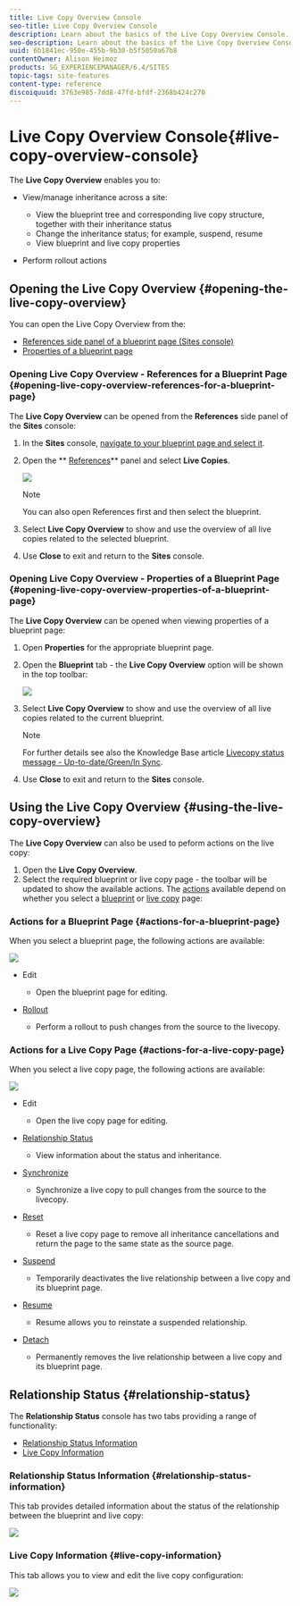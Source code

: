 ```yaml
---
title: Live Copy Overview Console
seo-title: Live Copy Overview Console
description: Learn about the basics of the Live Copy Overview Console.
seo-description: Learn about the basics of the Live Copy Overview Console.
uuid: 6b1841ec-950e-455b-9b30-b5f5050a67b8
contentOwner: Alison Heimoz
products: SG_EXPERIENCEMANAGER/6.4/SITES
topic-tags: site-features
content-type: reference
discoiquuid: 3763e985-7dd8-47fd-bfdf-2368b424c270
---
```


# Live Copy Overview Console{#live-copy-overview-console}

The **Live Copy Overview** enables you to:

* View/manage inheritance across a site:

    * View the blueprint tree and corresponding live copy structure, together with their inheritance status
    * Change the inheritance status; for example, suspend, resume
    * View blueprint and live copy properties

* Perform rollout actions

## Opening the Live Copy Overview {#opening-the-live-copy-overview}

You can open the Live Copy Overview from the:

* [References side panel of a blueprint page (Sites console)](#opening-live-copy-overview-references-for-a-blueprint-page)
* [Properties of a blueprint page](#opening-live-copy-overview-properties-of-a-blueprint-page)

### Opening Live Copy Overview - References for a Blueprint Page {#opening-live-copy-overview-references-for-a-blueprint-page}

The **Live Copy Overview** can be opened from the **References** side panel of the **Sites** console:

1. In the **Sites** console, [navigate to your blueprint page and select it](/help/sites/authoring/using/basic-handling.md#viewing-and-selecting-resources).
1. Open the ** [References](/help/sites/authoring/using/basic-handling.md#references)** panel and select **Live Copies**.

   ![](assets/chlimage_1-359.png)

   >[!NOTE]
   >
   >You can also open References first and then select the blueprint.

1. Select **Live Copy Overview** to show and use the overview of all live copies related to the selected blueprint.
1. Use **Close** to exit and return to the **Sites** console.

### Opening Live Copy Overview - Properties of a Blueprint Page {#opening-live-copy-overview-properties-of-a-blueprint-page}

The **Live Copy Overview** can be opened when viewing properties of a blueprint page:

1. Open **Properties** for the appropriate blueprint page.
1. Open the **Blueprint** tab - the **Live Copy Overview** option will be shown in the top toolbar:

   ![](assets/chlimage_1-360.png)

1. Select **Live Copy Overview** to show and use the overview of all live copies related to the current blueprint.

   >[!NOTE]
   >
   >For further details see also the Knowledge Base article [Livecopy status message - Up-to-date/Green/In Sync](https://helpx.adobe.com/experience-manager/kb/livecopy-status-message---up-to-date-green-in-sync.html).

1. Use **Close** to exit and return to the **Sites** console.

## Using the Live Copy Overview {#using-the-live-copy-overview}

The **Live Copy Overview** can also be used to peform actions on the live copy:

1. Open the **Live Copy Overview**.
1. Select the required blueprint or live copy page - the toolbar will be updated to show the available actions. The [actions](/help/sites/administering/using/msm.md#terms-used) available depend on whether you select a [blueprint](#actions-for-a-blueprint-page) or [live copy](#actions-for-a-live-copy-page) page:

### Actions for a Blueprint Page {#actions-for-a-blueprint-page}

When you select a blueprint page, the following actions are available:

![](assets/chlimage_1-361.png)

* Edit

    * Open the blueprint page for editing.

* [Rollout](/help/sites/administering/using/msm.md#rollout-and-synchronize)

    * Perform a rollout to push changes from the source to the livecopy.

### Actions for a Live Copy Page {#actions-for-a-live-copy-page}

When you select a live copy page, the following actions are available:

![](assets/chlimage_1-362.png)

* Edit

    * Open the live copy page for editing.

* [Relationship Status](#relationship-status)

    * View information about the status and inheritance.

* [Synchronize](/help/sites/administering/using/msm.md#rollout-and-synchronize)

    * Synchronize a live copy to pull changes from the source to the livecopy.

* [Reset](/help/sites/administering/using/msm-livecopy.md#resetting-a-live-copy-page)

    * Reset a live copy page to remove all inheritance cancellations and return the page to the same state as the source page.

* [Suspend](/help/sites/administering/using/msm.md#suspending-and-cancelling-inheritance-and-synchronization)

    * Temporarily deactivates the live relationship between a live copy and its blueprint page.

* [Resume](/help/sites/administering/using/msm-livecopy.md#resuming-inheritance-for-a-page)

    * Resume allows you to reinstate a suspended relationship.

* [Detach](/help/sites/administering/using/msm.md#detaching-a-live-copy)

    * Permanently removes the live relationship between a live copy and its blueprint page.

## Relationship Status {#relationship-status}

The **Relationship Status** console has two tabs providing a range of functionality:

* [Relationship Status Information](#relationship-status-information)
* [Live Copy Information](#live-copy-information)

### Relationship Status Information {#relationship-status-information}

This tab provides detailed information about the status of the relationship between the blueprint and live copy:

![](assets/chlimage_1-363.png) 

### Live Copy Information {#live-copy-information}

This tab allows you to view and edit the live copy configuration:

![](assets/chlimage_1-364.png)

